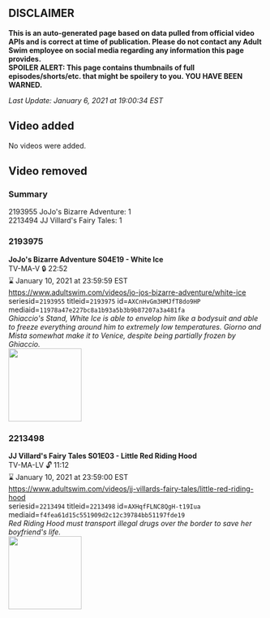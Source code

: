 ## DISCLAIMER
**This is an auto-generated page based on data pulled from official video APIs and is correct at time of publication. Please do not contact any Adult Swim employee on social media regarding any information this page provides.**  
**SPOILER ALERT: This page contains thumbnails of full episodes/shorts/etc. that might be spoilery to you. YOU HAVE BEEN WARNED.**  

_Last Update: January 6, 2021 at 19:00:34 EST_
## Video added
No videos were added.  
## Video removed
### Summary
2193955 JoJo's Bizarre Adventure: 1  
2213494 JJ Villard's Fairy Tales: 1  
### 2193975
**JoJo's Bizarre Adventure S04E19 - White Ice**  
TV-MA-V 🔒 22:52  
⌛ January 10, 2021 at 23:59:59 EST  
https://www.adultswim.com/videos/jo-jos-bizarre-adventure/white-ice  
seriesid=`2193955` titleid=`2193975` id=`AXCnHvGm3HMJfT8do9HP` mediaid=`11978a47e227bc8a1b93a5b3b9b87207a3a481fa`  
_Ghiaccio's Stand, White Ice is able to envelop him like a bodysuit and able to freeze everything around him to extremely low temperatures. Giorno and Mista somewhat make it to Venice, despite being partially frozen by Ghiaccio._  
<a href="https://media.cdn.adultswim.com/uploads/20200304/thumbnails/2_20341456138-jojo_goldenwind_019.jpg"><img src="https://media.cdn.adultswim.com/uploads/20200304/thumbnails/2_20341456138-jojo_goldenwind_019.jpg" height="144px" /></a>
### 2213498
**JJ Villard's Fairy Tales S01E03 - Little Red Riding Hood**  
TV-MA-LV 🔓 11:12  
⌛ January 10, 2021 at 23:59:00 EST  
https://www.adultswim.com/videos/jj-villards-fairy-tales/little-red-riding-hood  
seriesid=`2213494` titleid=`2213498` id=`AXHqfFLNC8QgH-t19Iua` mediaid=`f4fea61d15c551909d2c12c39784bb51197fde19`  
_Red Riding Hood must transport illegal drugs over the border to save her boyfriend's life._  
<a href="https://media.cdn.adultswim.com/uploads/20200506/thumbnails/2_20561055391-JJVFT_004.jpg"><img src="https://media.cdn.adultswim.com/uploads/20200506/thumbnails/2_20561055391-JJVFT_004.jpg" height="144px" /></a>
